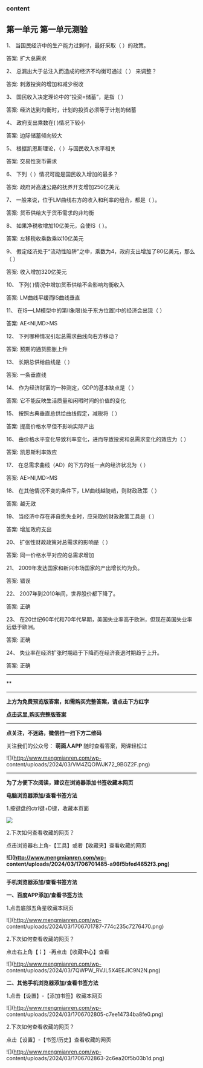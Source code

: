 ### content

## 第一单元 第一单元测验

1、 当国民经济中的生产能力过剩时，最好采取（ ）的政策。

答案: 扩大总需求  

2、 总漏出大于总注入而造成的经济不均衡可通过（ ） 来调整？

答案: 刺激投资的增加和减少税收

3、 国民收入决定理论中的“投资=储蓄”，是指（ ）

答案: 经济达到均衡时，计划的投资必须等于计划的储蓄

4、 政府支出乘数在( )情况下较小

答案: 边际储蓄倾向较大

5、 根据凯恩斯理论，（ ）与国民收入水平相关

答案: 交易性货币需求

6、 下列（ ）情况可能是国民收入增加的最多？

答案: 政府对高速公路的抚养开支增加250亿美元

7、 一般来说，位于LM曲线右方的收入和利率的组合，都是（ ）。

答案: 货币供给大于货币需求的非均衡

8、 如果净税收增加10亿美元，会使IS（ ）。

答案: 左移税收乘数乘以10亿美元

9、 假定经济处于“流动性陷阱”之中，乘数为4，政府支出增加了80亿美元，那么（ ）

答案: 收入增加320亿美元

10、 下列( )情况中增加货币供给不会影响均衡收入

答案: LM曲线平缓而IS曲线垂直

11、 在IS—LM模型中的第Ⅱ象限(处于东方位置)中的经济会出现（ ）

答案: AE<NI,MD>MS

12、 下列哪种情况引起总需求曲线向右方移动？

答案: 预期的通货膨胀上升

13、 长期总供给曲线是（ ）

答案: 一条垂直线

14、 作为经济财富的一种测定，GDP的基本缺点是（ ）

答案: 它不能反映生活质量和闲暇时间的价值的变化

15、 按照古典垂直总供给曲线假定，减税将（ ）

答案: 提高价格水平但不影响实际产出

16、 由价格水平变化导致利率变化，进而导致投资和总需求变化的效应为（ ）

答案: 凯恩斯利率效应

17、 在总需求曲线（AD）的下方的任一点的经济状况为（ ）

答案: AE>NI,MD>MS

18、 在其他情况不变的条件下，LM曲线越陡峭，则财政政策（ ）

答案: 越无效

19、 当经济中存在非自愿失业时，应采取的财政政策工具是（ ）

答案: 增加政府支出

20、 扩张性财政政策对总需求的影响是（ ）

答案: 同一价格水平对应的总需求增加

21、 2009年发达国家和新兴市场国家的产出增长均为负。

答案: 错误

22、 2007年到2010年间，世界股价都下降了。

答案: 正确

23、 在20世纪60年代和70年代早期，美国失业率高于欧洲，但现在美国失业率远低于欧洲。

答案: 正确

24、 失业率在经济扩张时期趋于下降而在经济衰退时期趋于上升。

答案: 正确

* * *

**

* * *

**上方为免费预览版答案，如需购买完整答案，请点击下方红字**

[**点击这里,购买完整版答案**](http://mooc.mengmianren.com/mooc/326759.html)

* * *

**点关注，不迷路，微信扫一扫下方二维码**

关注我们的公众号： **萌面人APP** 随时查看答案，网课轻松过

![](http://www.mengmianren.com/wp-
content/uploads/2024/03/VM4ZQOIWJK72_9BGZ2F.png)

* * *

**为了方便下次阅读，建议在浏览器添加书签收藏本网页**

**电脑浏览器添加/查看书签方法**

1.按键盘的ctrl键+D键，收藏本页面

![](http://www.mengmianren.com/wp-content/uploads/2024/03/AF9T_JKKHAJN.png)

2.下次如何查看收藏的网页？

点击浏览器右上角-【工具】或者【收藏夹】查看收藏的网页

**![](http://www.mengmianren.com/wp-
content/uploads/2024/03/1706701485-a96f5bfed4652f3.png)**

* * *

**手机浏览器添加/查看书签方法**

**一、百度APP添加/查看书签方法**

1.点击底部五角星收藏本网页

![](http://www.mengmianren.com/wp-
content/uploads/2024/03/1706701787-774c235c7276470.png)

2.下次如何查看收藏的网页？

点击右上角【┇】-再点击【收藏中心】查看

![](http://www.mengmianren.com/wp-
content/uploads/2024/03/7QWPW_RVJL5X4EEJIC9N2N.png)

**二、其他手机浏览器添加/查看书签方法**

1.点击【设置】-【添加书签】收藏本网页

![](http://www.mengmianren.com/wp-
content/uploads/2024/03/1706702805-c7ee14734ba8fe0.png)

2.下次如何查看收藏的网页？

点击【设置】-【书签/历史】查看收藏的网页

![](http://www.mengmianren.com/wp-
content/uploads/2024/03/1706702863-2c6ea20f5b03b1d.png)

